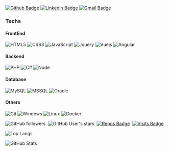 [![Github Badge](https://img.shields.io/badge/-Github-000?style=flat-square&logo=Github&logoColor=white&link=https://github.com/gpreviatti)](https://github.com/gpreviatti)
[![Linkedin Badge](https://img.shields.io/badge/-LinkedIn-blue?style=flat-square&logo=Linkedin&logoColor=white&link=https://www.linkedin.com/in/giovanni-b-previatti-32227011a)](https://www.linkedin.com/in/giovanni-b-previatti-32227011a)
[![Gmail Badge](https://img.shields.io/badge/-Gmail-c14438?style=flat-square&logo=Gmail&logoColor=white&link=mailto:gpreviatti@gmail.com)](mailto:gpreviatti@gmail.com)

### Techs

#### FrontEnd

![HTML5](https://img.shields.io/badge/-HTML5-E34F26?style=flat-square&logo=html5&logoColor=white)
![CSS3](https://img.shields.io/badge/-CSS3-549FDE?style=flat-square&logo=css3&logoColor=white)
![JavaScript](https://img.shields.io/badge/-JavaScript-yellow?style=flat-square&logo=javascript&logoColor=white)
![Jquery](https://img.shields.io/badge/-jquery-blue?style=flat-square&logo=jquery&logoColor=fff)
![Vuejs](https://img.shields.io/badge/-Vue-green?style=flat-square&logoColor=fff)
![Angular](https://img.shields.io/badge/-angular-red?style=flat-square&logo=angular&logoColor=fff)

#### Backend

![PHP](https://img.shields.io/badge/-PHP-8892BF?style=flat-square&logo=php&logoColor=white)
![C#](https://img.shields.io/badge/-CSharp-blue?style=flat-square&logo=.net&logoColor=white)
![Node](https://img.shields.io/badge/-Node-green?style=flat-square&logo=node&logoColor=white)

#### Database

![MySQL](https://img.shields.io/badge/-MySql-blue?style=flat-square&logo=mysql&logoColor=white)
![MSSQL](https://img.shields.io/badge/-MsSql-blue?style=flat-square&logo=sqlColor=white)
![Oracle](https://img.shields.io/badge/-oracle-red?style=flat-square&logo=oracle&logoColor=white)

#### Others

![Git](https://img.shields.io/badge/-Git-F05032?style=flat-square&logo=git&logoColor=white)
![Windows](https://img.shields.io/badge/-Windows-00ADEF?style=flat-square&logo=windows&logoColor=white)
![Linux](https://img.shields.io/badge/-Linux-16C60C?style=flat-square&logo=linux&logoColor=white)
![Docker](https://img.shields.io/badge/-Docker-blue?style=flat-square&logo=docker&logoColor=white)


<!-- Info repo -->
![GitHub followers](https://img.shields.io/github/followers/gpreviatti?style=social)&nbsp;
![GitHub User's stars](https://img.shields.io/github/stars/gpreviatti?style=social)&nbsp;
[![Repos Badge](https://badges.pufler.dev/repos/gpreviatti)](https://badges.pufler.dev)&nbsp;
[![Visits Badge](https://badges.pufler.dev/visits/gpreviatti/gpreviatti)](https://badges.pufler.dev)&nbsp;

<!-- GitHub Stats -->
![Top Langs](https://github-readme-stats.vercel.app/api/top-langs/?username=gpreviatti&theme=dark&)

![GitHub Stats](https://github-readme-stats.vercel.app/api?username=gpreviatti&show_icons=true&theme=dark&)

